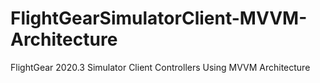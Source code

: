 # FlightGearSimulatorClient-MVVM-Architecture
FlightGear 2020.3 Simulator Client Controllers Using MVVM Architecture
